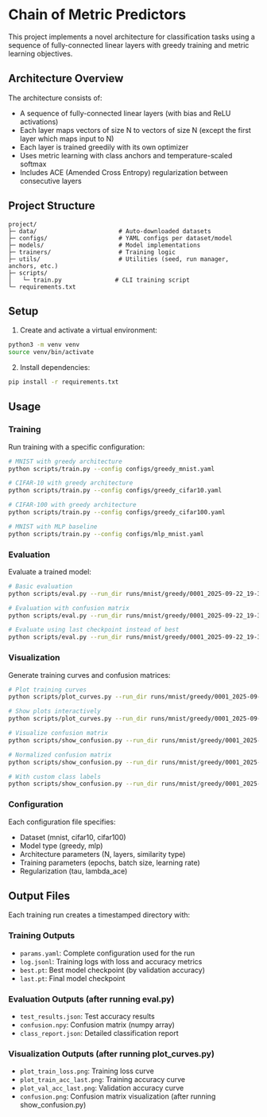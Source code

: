 # Chain of Metric Predictors

This project implements a novel architecture for classification tasks using a sequence of fully-connected linear layers with greedy training and metric learning objectives.

## Architecture Overview

The architecture consists of:
- A sequence of fully-connected linear layers (with bias and ReLU activations)
- Each layer maps vectors of size N to vectors of size N (except the first layer which maps input to N)
- Each layer is trained greedily with its own optimizer
- Uses metric learning with class anchors and temperature-scaled softmax
- Includes ACE (Amended Cross Entropy) regularization between consecutive layers

## Project Structure

```
project/
├─ data/                       # Auto-downloaded datasets
├─ configs/                    # YAML configs per dataset/model
├─ models/                     # Model implementations
├─ trainers/                   # Training logic
├─ utils/                      # Utilities (seed, run manager, anchors, etc.)
├─ scripts/
│   └─ train.py               # CLI training script
└─ requirements.txt
```

## Setup

1. Create and activate a virtual environment:
```bash
python3 -m venv venv
source venv/bin/activate
```

2. Install dependencies:
```bash
pip install -r requirements.txt
```

## Usage

### Training

Run training with a specific configuration:

```bash
# MNIST with greedy architecture
python scripts/train.py --config configs/greedy_mnist.yaml

# CIFAR-10 with greedy architecture
python scripts/train.py --config configs/greedy_cifar10.yaml

# CIFAR-100 with greedy architecture
python scripts/train.py --config configs/greedy_cifar100.yaml

# MNIST with MLP baseline
python scripts/train.py --config configs/mlp_mnist.yaml
```

### Evaluation

Evaluate a trained model:

```bash
# Basic evaluation
python scripts/eval.py --run_dir runs/mnist/greedy/0001_2025-09-22_19-31-08

# Evaluation with confusion matrix
python scripts/eval.py --run_dir runs/mnist/greedy/0001_2025-09-22_19-31-08 --confusion

# Evaluate using last checkpoint instead of best
python scripts/eval.py --run_dir runs/mnist/greedy/0001_2025-09-22_19-31-08 --ckpt last.pt
```

### Visualization

Generate training curves and confusion matrices:

```bash
# Plot training curves
python scripts/plot_curves.py --run_dir runs/mnist/greedy/0001_2025-09-22_19-31-08

# Show plots interactively
python scripts/plot_curves.py --run_dir runs/mnist/greedy/0001_2025-09-22_19-31-08 --show

# Visualize confusion matrix
python scripts/show_confusion.py --run_dir runs/mnist/greedy/0001_2025-09-22_19-31-08

# Normalized confusion matrix
python scripts/show_confusion.py --run_dir runs/mnist/greedy/0001_2025-09-22_19-31-08 --normalize

# With custom class labels
python scripts/show_confusion.py --run_dir runs/mnist/greedy/0001_2025-09-22_19-31-08 --labels "0,1,2,3,4,5,6,7,8,9"
```

### Configuration

Each configuration file specifies:
- Dataset (mnist, cifar10, cifar100)
- Model type (greedy, mlp)
- Architecture parameters (N, layers, similarity type)
- Training parameters (epochs, batch size, learning rate)
- Regularization (tau, lambda_ace)

## Output Files

Each training run creates a timestamped directory with:

### Training Outputs
- `params.yaml`: Complete configuration used for the run
- `log.jsonl`: Training logs with loss and accuracy metrics
- `best.pt`: Best model checkpoint (by validation accuracy)
- `last.pt`: Final model checkpoint

### Evaluation Outputs (after running eval.py)
- `test_results.json`: Test accuracy results
- `confusion.npy`: Confusion matrix (numpy array)
- `class_report.json`: Detailed classification report

### Visualization Outputs (after running plot_curves.py)
- `plot_train_loss.png`: Training loss curve
- `plot_train_acc_last.png`: Training accuracy curve
- `plot_val_acc_last.png`: Validation accuracy curve
- `confusion.png`: Confusion matrix visualization (after running show_confusion.py)
